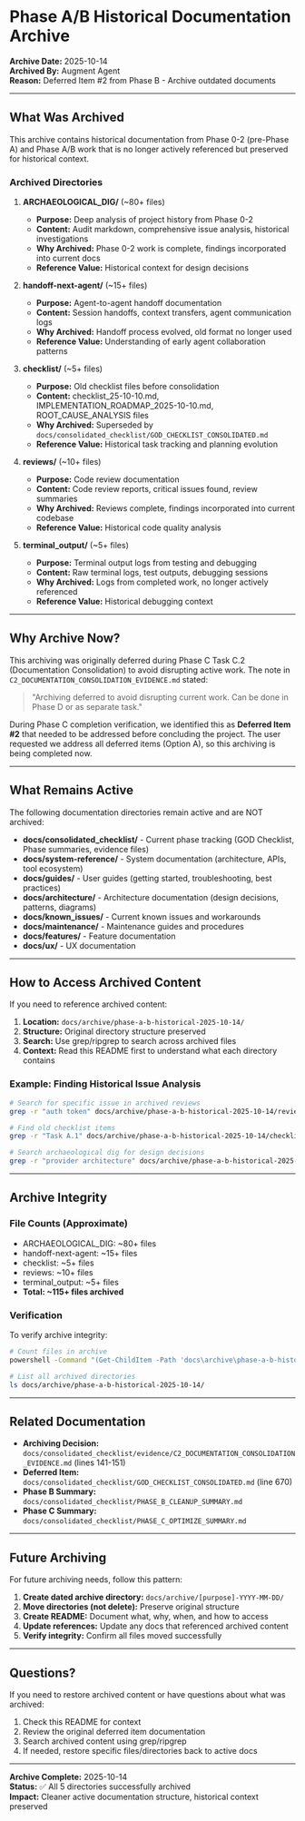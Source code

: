 # Phase A/B Historical Documentation Archive

**Archive Date:** 2025-10-14  
**Archived By:** Augment Agent  
**Reason:** Deferred Item #2 from Phase B - Archive outdated documents  

---

## What Was Archived

This archive contains historical documentation from Phase 0-2 (pre-Phase A) and Phase A/B work that is no longer actively referenced but preserved for historical context.

### Archived Directories

1. **ARCHAEOLOGICAL_DIG/** (~80+ files)
   - **Purpose:** Deep analysis of project history from Phase 0-2
   - **Content:** Audit markdown, comprehensive issue analysis, historical investigations
   - **Why Archived:** Phase 0-2 work is complete, findings incorporated into current docs
   - **Reference Value:** Historical context for design decisions

2. **handoff-next-agent/** (~15+ files)
   - **Purpose:** Agent-to-agent handoff documentation
   - **Content:** Session handoffs, context transfers, agent communication logs
   - **Why Archived:** Handoff process evolved, old format no longer used
   - **Reference Value:** Understanding of early agent collaboration patterns

3. **checklist/** (~5+ files)
   - **Purpose:** Old checklist files before consolidation
   - **Content:** checklist_25-10-10.md, IMPLEMENTATION_ROADMAP_2025-10-10.md, ROOT_CAUSE_ANALYSIS files
   - **Why Archived:** Superseded by `docs/consolidated_checklist/GOD_CHECKLIST_CONSOLIDATED.md`
   - **Reference Value:** Historical task tracking and planning evolution

4. **reviews/** (~10+ files)
   - **Purpose:** Code review documentation
   - **Content:** Code review reports, critical issues found, review summaries
   - **Why Archived:** Reviews complete, findings incorporated into current codebase
   - **Reference Value:** Historical code quality analysis

5. **terminal_output/** (~5+ files)
   - **Purpose:** Terminal output logs from testing and debugging
   - **Content:** Raw terminal logs, test outputs, debugging sessions
   - **Why Archived:** Logs from completed work, no longer actively referenced
   - **Reference Value:** Historical debugging context

---

## Why Archive Now?

This archiving was originally deferred during Phase C Task C.2 (Documentation Consolidation) to avoid disrupting active work. The note in `C2_DOCUMENTATION_CONSOLIDATION_EVIDENCE.md` stated:

> "Archiving deferred to avoid disrupting current work. Can be done in Phase D or as separate task."

During Phase C completion verification, we identified this as **Deferred Item #2** that needed to be addressed before concluding the project. The user requested we address all deferred items (Option A), so this archiving is being completed now.

---

## What Remains Active

The following documentation directories remain active and are NOT archived:

- **docs/consolidated_checklist/** - Current phase tracking (GOD Checklist, Phase summaries, evidence files)
- **docs/system-reference/** - System documentation (architecture, APIs, tool ecosystem)
- **docs/guides/** - User guides (getting started, troubleshooting, best practices)
- **docs/architecture/** - Architecture documentation (design decisions, patterns, diagrams)
- **docs/known_issues/** - Current known issues and workarounds
- **docs/maintenance/** - Maintenance guides and procedures
- **docs/features/** - Feature documentation
- **docs/ux/** - UX documentation

---

## How to Access Archived Content

If you need to reference archived content:

1. **Location:** `docs/archive/phase-a-b-historical-2025-10-14/`
2. **Structure:** Original directory structure preserved
3. **Search:** Use grep/ripgrep to search across archived files
4. **Context:** Read this README first to understand what each directory contains

### Example: Finding Historical Issue Analysis

```bash
# Search for specific issue in archived reviews
grep -r "auth token" docs/archive/phase-a-b-historical-2025-10-14/reviews/

# Find old checklist items
grep -r "Task A.1" docs/archive/phase-a-b-historical-2025-10-14/checklist/

# Search archaeological dig for design decisions
grep -r "provider architecture" docs/archive/phase-a-b-historical-2025-10-14/ARCHAEOLOGICAL_DIG/
```

---

## Archive Integrity

### File Counts (Approximate)
- ARCHAEOLOGICAL_DIG: ~80+ files
- handoff-next-agent: ~15+ files
- checklist: ~5+ files
- reviews: ~10+ files
- terminal_output: ~5+ files
- **Total: ~115+ files archived**

### Verification
To verify archive integrity:
```bash
# Count files in archive
powershell -Command "(Get-ChildItem -Path 'docs\archive\phase-a-b-historical-2025-10-14' -Recurse -File | Measure-Object).Count"

# List all archived directories
ls docs/archive/phase-a-b-historical-2025-10-14/
```

---

## Related Documentation

- **Archiving Decision:** `docs/consolidated_checklist/evidence/C2_DOCUMENTATION_CONSOLIDATION_EVIDENCE.md` (lines 141-151)
- **Deferred Item:** `docs/consolidated_checklist/GOD_CHECKLIST_CONSOLIDATED.md` (line 670)
- **Phase B Summary:** `docs/consolidated_checklist/PHASE_B_CLEANUP_SUMMARY.md`
- **Phase C Summary:** `docs/consolidated_checklist/PHASE_C_OPTIMIZE_SUMMARY.md`

---

## Future Archiving

For future archiving needs, follow this pattern:

1. **Create dated archive directory:** `docs/archive/[purpose]-YYYY-MM-DD/`
2. **Move directories (not delete):** Preserve original structure
3. **Create README:** Document what, why, when, and how to access
4. **Update references:** Update any docs that referenced archived content
5. **Verify integrity:** Confirm all files moved successfully

---

## Questions?

If you need to restore archived content or have questions about what was archived:

1. Check this README for context
2. Review the original deferred item documentation
3. Search archived content using grep/ripgrep
4. If needed, restore specific files/directories back to active docs

---

**Archive Complete:** 2025-10-14  
**Status:** ✅ All 5 directories successfully archived  
**Impact:** Cleaner active documentation structure, historical context preserved

